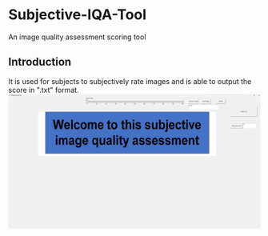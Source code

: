 # Subjective-IQA-Tool
An image quality assessment scoring tool

## Introduction
It is used for subjects to subjectively rate images and is able to output the score in ".txt" format.
![Overview of the interface](https://github.com/zijianchen98/Subjective-IQA-Tool/blob/main/overview.png)
